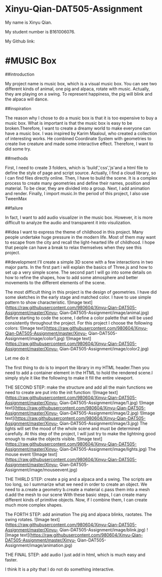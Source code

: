 # Xinyu-Qian-DAT505-Assignment

My name is Xinyu Qian.

My student number is B161006076.

My Github link:

#MUSIC Box
========
##introduction

My project name is music box, which is a visual music box. You can see two different kinds of animal, one pig and alpaca, rotate with music. Actually, they are playing on a swing. To represent  happiness, the pig will blink and the alpaca will dance.

##inspiration

The reason why I chose to do a music box is that it is too expensive to buy a music box. What is important is that the music box is easy to be broken.Therefore, I want to create a dreamy world to make everyone can have a music box.
I was inspired by Karim Maaloul, who created a collection of interesting works. He combined Coordinate System with geometries to create live creature and made some interactive effect. Therefore, I want to did some try.

##methods

First, I need to create 3 folders, which is 'build','css','js'and a html file to define the style of page and script source. Actually, I find a cloud library, so I can find files directly online. Then, I have to  build the scene. It is a complex process to create many geometries and define their names, position and material. To be clear, they are divided into a group. Next, I add animation and render. Finally, I import music.In the period of this project, I also use TweenMax

##failure

In fact, I want to add audio visualizer in the music box. However, it is more difficult to analyze the audio and transparent it into visulization.

##idea
I want to express the theme of childhood in this project. Many people undertake huge pressure in the modern life. Most of them may want to escape from the city and recall the light-hearted life of childhood. I hope that people can have a break to relax themselves when they see this project.

##development
 I’ll create a simple 3D scene with a few interactions in two major parts. In the first part i will explain the basics of Three.js and how to set up a very simple scene. The second part I will go into some details on how to refine the shapes, how to add some atmosphere and better movements to the different elements of the scene.

The most difficult thing in this project is the design of geometries. I have did some sketches in the early stage and matched color. I have to use simple pattern to show characteristic.
![Image text](https://raw.githubusercontent.com/980604/Xinyu-Qian-DAT505-Assignment/master/Xinyu- Qian-DAT505-Assignment/image/animal.jpg)
Before starting to code the scene, I  define a color palette that will be used consistently throughout the project. For this project I choose the following colors:
![Image text](https://raw.githubusercontent.com/980604/Xinyu-Qian-DAT505-Assignment/master/Xinyu- Qian-DAT505-Assignment/image/color1.jpg)
![Image text](https://raw.githubusercontent.com/980604/Xinyu-Qian-DAT505-Assignment/master/Xinyu- Qian-DAT505-Assignment/image/color2.jpg)

Let me do it

 The first thing to do is to import the library in my HTML header.Then you need to add a container element in the HTML to hold the rendered scene.I simply style it like the following to make it fill the entire viewport.

THE SECOND STEP: make the structure and add all the main functions we need to create are put into the init function:
![Image text](https://raw.githubusercontent.com/980604/Xinyu-Qian-DAT505-Assignment/master/Xinyu- Qian-DAT505-Assignment/image/1.jpg)
![Image text](https://raw.githubusercontent.com/980604/Xinyu-Qian-DAT505-Assignment/master/Xinyu- Qian-DAT505-Assignment/image/2.jpg)
![Image text](https://raw.githubusercontent.com/980604/Xinyu-Qian-DAT505-Assignment/master/Xinyu- Qian-DAT505-Assignment/image/3.jpg)
The lights will set the mood of the whole scene and must be determined carefully. At this step of the project, I will just try to make the lightning good enough to make the objects visible.
![Image text](https://raw.githubusercontent.com/980604/Xinyu-Qian-DAT505-Assignment/master/Xinyu- Qian-DAT505-Assignment/image/lights.jpg)
The mouse event
![Image text](https://raw.githubusercontent.com/980604/Xinyu-Qian-DAT505-Assignment/master/Xinyu- Qian-DAT505-Assignment/image/mouseevent.jpg)

THE THIRLD STEP: create a pig and a alpaca and a swing.
 The scripts are too long, so I summarize what we need in order to create an object. We need to
a.create a geometry
b.create a material
c.pass them into a mesh
d.add the mesh to our scene
With these basic steps, I can create many different kinds of primitive objects. Now, if I combine them, I can create much more complex shapes.

The FORTH STEP: add animation
The pig and alpaca blinks, raotates.
The swing rotates.
![Image text](https://raw.githubusercontent.com/980604/Xinyu-Qian-DAT505-Assignment/master/Xinyu- Qian-DAT505-Assignment/image/blink.jpg)
![Image text](https://raw.githubusercontent.com/980604/Xinyu-Qian-DAT505-Assignment/master/Xinyu- Qian-DAT505-Assignment/image/animation.jpg)

THE FINAL STEP: add audio
I just add in html, which is much easy and faster.

I think It is a pity that I do not do something interactive.
